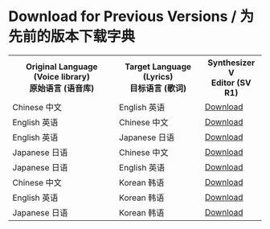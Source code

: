 <h1>Download for Previous Versions / 为先前的版本下载字典</h1>
<table>
<tr>
<th>Original Language (Voice library)<br />原始语言 (语音库)</th>
<th>Target Language (Lyrics)<br />目标语言 (歌词)</th>
<th>Synthesizer V<br />Editor (SV R1)</th>
</tr>
<tr>
<td>Chinese 中文</td>
<td>English 英语</td>
<td><a
    href="https://github.com/Slidingwall/synthv-dictionaries/blob/main/Dictionaries for Synthesizer V Editor/dictionary-mandarin-xsampa/English.xml">Download</a>
</td>
</tr>
<tr>
<td>English 英语</td>
<td>Chinese 中文</td>
<td><a
    href="https://github.com/Slidingwall/synthv-dictionaries/blob/main/Dictionaries for Synthesizer V Editor/dictionary-english-arpabet/Mandarin.xml">Download</a>
</td>
</tr>
<tr>
<td>English 英语</td>
<td>Japanese 日语</td>
<td><a
    href="https://github.com/Slidingwall/synthv-dictionaries/blob/main/Dictionaries for Synthesizer V Editor/dictionary-english-arpabet/Japanese.xml">Download</a>
</td>
</tr>
<tr>
<td>Japanese 日语</td>
<td>Chinese 中文</td>
<td><a
    href="https://github.com/Slidingwall/synthv-dictionaries/blob/main/Dictionaries for Synthesizer V Editor/dictionary-japanese-romaji/Mandarin.xml">Download</a>
</td>
</tr>
<tr>
<td>Japanese 日语</td>
<td>English 英语</td>
<td><a
    href="https://github.com/Slidingwall/synthv-dictionaries/blob/main/Dictionaries for Synthesizer V Editor/dictionary-japanese-romaji/English.xml">Download</a>
</td>
</tr>
<tr>
<td>Chinese 中文</td>
<td>Korean 韩语</td>
<td><a
    href="https://github.com/Slidingwall/synthv-dictionaries/blob/main/Dictionaries for Synthesizer V Editor/dictionary-mandarin-xsampa/Korean.xml">Download</a>
</td>
</tr>
<tr>
<td>English 英语</td>
<td>Korean 韩语</td>
<td><a
    href="https://github.com/Slidingwall/synthv-dictionaries/blob/main/Dictionaries for Synthesizer V Editor/dictionary-english-arpabet/Korean.xml">Download</a>
</td>
</tr>
<tr>
<td>Japanese 日语</td>
<td>Korean 韩语</td>
<td><a
    href="https://github.com/Slidingwall/synthv-dictionaries/blob/main/Dictionaries for Synthesizer V Editor/dictionary-japanese-romaji/Korean.xml">Download</a>
</td>
</tr>
</table>


